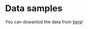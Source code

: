 # Data samples

You can dowanlod the data from [here](https://drive.google.com/drive/folders/1bSI1wsgmD8lBhbxTuVIhsLqM6ISn3P4s?usp=drive_link)!

